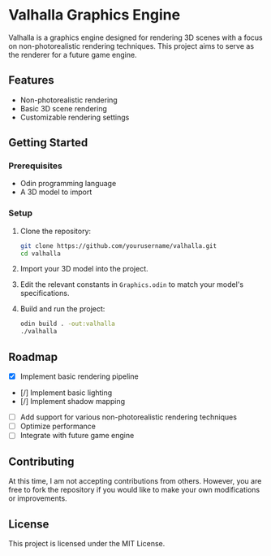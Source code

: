 # Valhalla Graphics Engine

Valhalla is a graphics engine designed for rendering 3D scenes with a focus on non-photorealistic rendering techniques. This project aims to serve as the renderer for a future game engine.

## Features

- Non-photorealistic rendering
- Basic 3D scene rendering
- Customizable rendering settings

## Getting Started

### Prerequisites

- Odin programming language
- A 3D model to import

### Setup

1. Clone the repository:
    ```sh
    git clone https://github.com/yourusername/valhalla.git
    cd valhalla
    ```

2. Import your 3D model into the project.

3. Edit the relevant constants in `Graphics.odin` to match your model's specifications.

4. Build and run the project:
    ```sh
    odin build . -out:valhalla
    ./valhalla
    ```

## Roadmap

- [X] Implement basic rendering pipeline
- [/] Implement basic lighting
- [/] Implement shadow mapping
- [ ] Add support for various non-photorealistic rendering techniques
- [ ] Optimize performance
- [ ] Integrate with future game engine

## Contributing

At this time, I am not accepting contributions from others. However, you are free to fork the repository if you would like to make your own modifications or improvements.

## License

This project is licensed under the MIT License.
